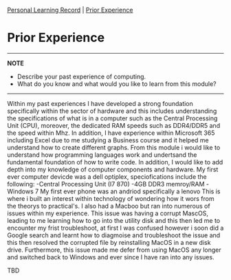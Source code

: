 [Personal Learning Record](../personal_learning_record/personal_learning_record.md) | [Prior Experience](../personal_learning_record/priorExperience.md) 

# Prior Experience

---
**NOTE**

* Describe your past experience of computing. 
* What do you know and what would you like to learn from this module?

---
Within my past experiences I have developed a strong foundation specifically within the sector of hardware and this includes understanding the specifications of what is in a computer such as the Central Processing Unit (CPU), moreover, the dedicated RAM speeds such as DDR4/DDR5 and the speed within Mhz. In addition, I have experience within Microsoft 365 including Excel due to me studying a Business course and it helped me understand how to create different graphs. From this module i would like to understand how programming languages work and undertsand the fundamental foundation of how to write code. In addition, I would like to add depth into my knowledge of computer components and hardware. 
My first ever computer devicde was a dell optiplex, speciofications include the following:
-Central Processing Unit (I7 870)
-4GB DDR3 memroy/RAM
-Windows 7
My first ever phone was an andriod specifically a lenovo 
This is where i built an interest within technology of wondering how it wors from the theorys to practical's. I also had a Macboo but ran into numerous of issues within my experience. This issue was having a corrupt MascOS, leading to me learning how to go into the utility disk and this then led me to encounter my frist troubleshoot, at first I was confused however i soon did a Google search and learnt how to diagmoise and troubleshoot the issue and this then resolved the corrupted file by reinstalling MacOS in a new disk drive. Furthermore, this issue made me defer from using MacOS any longer and switched back to Windows and ever since I have ran into any issues. 

TBD

